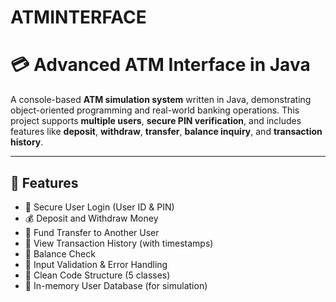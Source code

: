 # ATMINTERFACE
# 💳 Advanced ATM Interface in Java

A console-based **ATM simulation system** written in Java, demonstrating object-oriented programming and real-world banking operations. This project supports **multiple users**, **secure PIN verification**, and includes features like **deposit**, **withdraw**, **transfer**, **balance inquiry**, and **transaction history**.

---

## 🚀 Features

- 🔐 Secure User Login (User ID & PIN)
- 💰 Deposit and Withdraw Money
- 🔄 Fund Transfer to Another User
- 📜 View Transaction History (with timestamps)
- 🧾 Balance Check
- 🧠 Input Validation & Error Handling
- 🧱 Clean Code Structure (5 classes)
- 🧪 In-memory User Database (for simulation)



